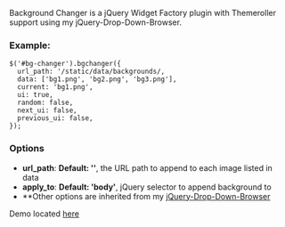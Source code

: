 Background Changer is a jQuery Widget Factory plugin with Themeroller support using my jQuery-Drop-Down-Browser.

### Example:
    $('#bg-changer').bgchanger({
      url_path: '/static/data/backgrounds/,
      data: ['bg1.png', 'bg2.png', 'bg3.png'],
      current: 'bg1.png',
      ui: true,
      random: false,
      next_ui: false,
      previous_ui: false,
    });

### Options
 
 * **url_path**: **Default: ''**, the URL path to append to each image listed in data
 * **apply_to**: **Default: 'body'**, jQuery selector to append background to
 * **Other options are inherited from my [jQuery-Drop-Down-Browser](https://github.com/bubasti/jQuery-Drop-Down-Browser)

Demo located [here](http://htmlpreview.github.com/?https://raw.github.com/bubasti/jQuery-Background-Changer/master/example.html)
